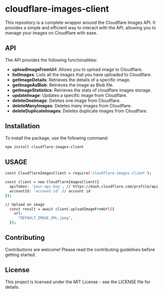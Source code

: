 # cloudflare-images-client

This repository is a complete wrapper around the Cloudflare Images API. It provides a simple and efficient way to interact with the API, allowing you to manage your images on Cloudflare with ease.

## API

The API provides the following functionalities:

- **uploadImageFromUrl**: Allows you to upload image to Cloudflare.
- **listImages**: Lists all the images that you have uploaded to Cloudflare.
- **getImageDetails**: Retrieves the details of a specific image.
- **getImageAsBlob**: Retrieves the image as Blob file.
- **getImageStatistics**: Retrieves the stats of cloudflare images storage.
- **updateImage**: Updates a specific image from Cloudflare.
- **deleteOneImage**: Deletes one image from Cloudflare.
- **deleteManyImages**: Deletes many images from Cloudflare.
- **deleteDuplicateImages**: Deletes duplicate images from Cloudflare.

## Installation

To install the package, use the following command:

```bash
npm install cloudflare-images-client
```

## USAGE

```bash
const CloudflareImagesClient = require('cloudflare-images-client');

const client = new CloudflareImagesClient({
  apiToken: 'your-api-key', // https://dash.cloudflare.com/profile/api-tokens
  accountId: 'account-id' // account id
});

// Upload an image
  const result = await client.uploadImageFromUrl({
    url:
      "DEFAULT_IMAGE_URL.jpeg",
  });

```

## Contributing
Contributions are welcome! Please read the contributing guidelines before getting started.

## License
This project is licensed under the MIT License - see the LICENSE file for details.